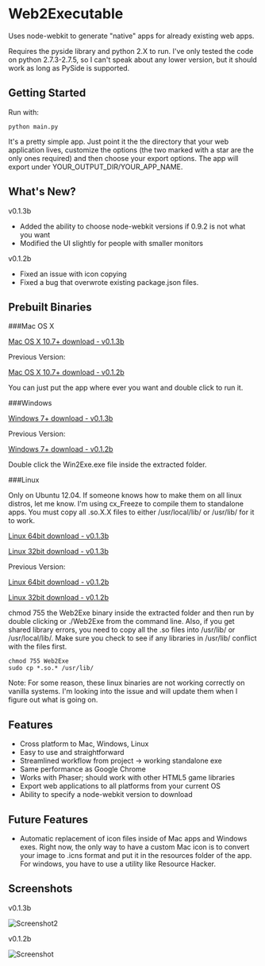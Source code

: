Web2Executable
==============

Uses node-webkit to generate "native" apps for already existing web apps.

Requires the pyside library and python 2.X to run. I've only tested the code on python 2.7.3-2.7.5, so I can't speak about any lower version, but it should work as long as PySide is supported.


Getting Started
---------------

Run with:

```
python main.py
```

It's a pretty simple app. Just point it the the directory that your web application lives, customize the options (the two marked with a star are the only ones required) and then choose your export options. The app will export under YOUR_OUTPUT_DIR/YOUR_APP_NAME. 

What's New?
----------------------

v0.1.3b

- Added the ability to choose node-webkit versions if 0.9.2 is not what you want
- Modified the UI slightly for people with smaller monitors

v0.1.2b

- Fixed an issue with icon copying
- Fixed a bug that overwrote existing package.json files.

Prebuilt Binaries
-----------------

###Mac OS X

[Mac OS X 10.7+ download - v0.1.3b](http://www.mediafire.com/download/xlt355pvl07y029/Web2ExeMac-v0.1.3b.zip)

Previous Version:

[Mac OS X 10.7+ download - v0.1.2b](http://www.mediafire.com/download/uz9aaod7ttvdhyr/Web2ExeMac-v0.1.2b.zip)


You can just put the app where ever you want and double click to run it.

###Windows

[Windows 7+ download - v0.1.3b](http://www.mediafire.com/download/809teb4l93030r4/Web2ExeWin-v0.1.3b.zip)

Previous Version:

[Windows 7+ download - v0.1.2b](http://www.mediafire.com/download/zdnm8y6183215zd/Web2ExeWin-v0.1.2b.zip)


Double click the Win2Exe.exe file inside the extracted folder.

###Linux

Only on Ubuntu 12.04. If someone knows how to make them on all linux distros, let me know. I'm using cx_Freeze to compile them to standalone apps. You must copy all .so.X.X files to either /usr/local/lib/ or /usr/lib/ for it to work.

[Linux 64bit download - v0.1.3b](http://www.mediafire.com/download/2fwb5k3vo2ic371/Web2ExeLinux64-v0.1.3b.zip)

[Linux 32bit download - v0.1.3b](http://www.mediafire.com/download/u46ug222e99a077/Web2ExeLinux32-v0.1.3b.zip)

Previous Version:

[Linux 64bit download - v0.1.2b](http://www.mediafire.com/download/5rm1d68zeyckbde/Web2ExeLinux64-v0.1.2b.zip)

[Linux 32bit download - v0.1.2b](http://www.mediafire.com/download/2rga5pzznnksw0v/Web2ExeLinux32-v0.1.2b.zip)


chmod 755 the Web2Exe binary inside the extracted folder and then run by double clicking or ./Web2Exe from the command line. Also, if you get shared library errors, you need to copy all the .so files into /usr/lib/ or /usr/local/lib/. Make sure you check to see if any libraries in /usr/lib/ conflict with the files first.

```
chmod 755 Web2Exe
sudo cp *.so.* /usr/lib/
```

Note: For some reason, these linux binaries are not working correctly on vanilla systems. I'm looking into the issue and will update them when I figure out what is going on.


Features
--------

- Cross platform to Mac, Windows, Linux
- Easy to use and straightforward
- Streamlined workflow from project -> working standalone exe
- Same performance as Google Chrome
- Works with Phaser; should work with other HTML5 game libraries
- Export web applications to all platforms from your current OS
- Ability to specify a node-webkit version to download

Future Features
---------------

- Automatic replacement of icon files inside of Mac apps and Windows exes. Right now, the only way to have a custom Mac icon is to convert your image to .icns format and put it in the resources folder of the app. For windows, you have to use a utility like Resource Hacker.


Screenshots
-----------

v0.1.3b

![Screenshot2](http://i.imgur.com/jZ7TE63.png)

v0.1.2b

![Screenshot](http://i.imgur.com/V1609ea.png) 


